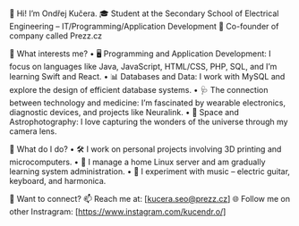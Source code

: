 👋 Hi! I’m Ondřej Kučera.
🎓 Student at the Secondary School of Electrical Engineering – IT/Programming/Application Development
💼 Co-founder of company called Prezz.cz

🌱 What interests me?
	•	🖥️ Programming and Application Development: I focus on languages like Java, JavaScript, HTML/CSS, PHP, SQL, and I’m learning Swift and React.
	•	📊 Databases and Data: I work with MySQL and explore the design of efficient database systems.
	•	🩺 The connection between technology and medicine: I’m fascinated by wearable electronics, diagnostic devices, and projects like Neuralink.
	•	🌌 Space and Astrophotography: I love capturing the wonders of the universe through my camera lens.

📌 What do I do?
	•	🛠️ I work on personal projects involving 3D printing and microcomputers.
	•	🔧 I manage a home Linux server and am gradually learning system administration.
	•	🎵 I experiment with music – electric guitar, keyboard, and harmonica.
 
💬 Want to connect?
📫 Reach me at: [kucera.seo@prezz.cz]
🌐 Follow me on other Instragram: [https://www.instagram.com/kucendr.o/]

